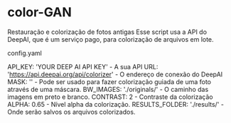 # color-GAN
Restauração e colorização de fotos antigas
Esse script usa a API do DeepAI, que é um serviço pago, para colorização de arquivos em lote.


config.yaml

API_KEY: 'YOUR DEEP AI API KEY' - A sua API
URL: 'https://api.deepai.org/api/colorizer' - O endereço de conexão do DeepAI
MASK: '' - Pode ser usado para fazer colorização guiada de uma foto através de uma máscara.
BW_IMAGES: './originals/' - O caminho das imagens em preto e branco.
CONTRAST: 2 - Contraste da colorização
ALPHA: 0.65 - Nível alpha da colorização.
RESULTS_FOLDER: './results/' - Onde serão salvos os arquivos colorizados.

